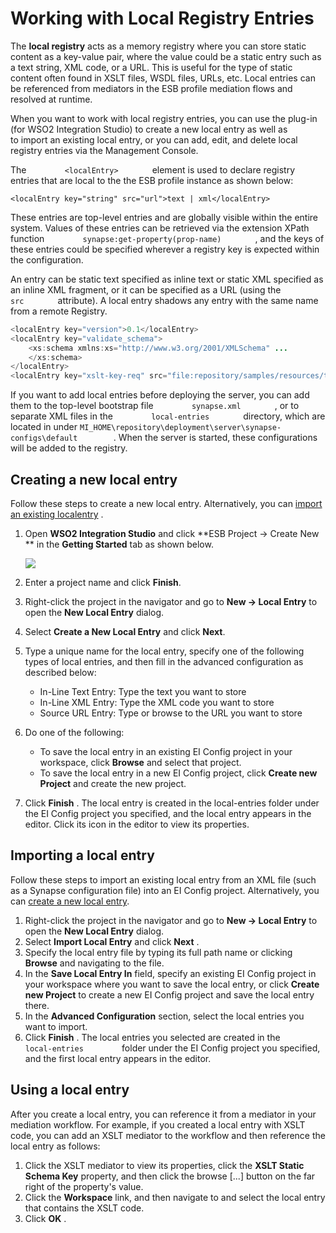 # Working with Local Registry Entries

The **local registry** acts as a memory registry where you can store
static content as a key-value pair, where the value could be a static
entry such as a text string, XML code, or a URL. This is useful for the
type of static content often found in XSLT files, WSDL files, URLs, etc.
Local entries can be referenced from mediators in the ESB
profile mediation flows and resolved at runtime.

When you want to work with local registry entries, you can
use the plug-in (for WSO2 Integration Studio) to create a new local
entry as well as to import an existing local entry, or you
can add, edit, and delete local registry entries via the Management
Console.

The `         <localEntry>        ` element is used to declare registry
entries that are local to the the ESB profile instance as shown below:

```
<localEntry key="string" src="url">text | xml</localEntry>
```

These entries are top-level entries and are globally visible within the
entire system. Values of these entries can be retrieved via the
extension XPath function `         synapse:get-property(prop-name)        ` , and the keys of
these entries could be specified wherever a registry key is expected
within the configuration.

An entry can be static text specified as inline text or static XML
specified as an inline XML fragment, or it can be specified as a URL
(using the `         src        ` attribute). A local entry shadows any
entry with the same name from a remote Registry.

``` java
<localEntry key="version">0.1</localEntry>
<localEntry key="validate_schema">
    <xs:schema xmlns:xs="http://www.w3.org/2001/XMLSchema" ...
    </xs:schema>
</localEntry>
<localEntry key="xslt-key-req" src="file:repository/samples/resources/transform/transform.xslt"/>
```

If you want to add local entries before deploying the server, you can
add them to the top-level bootstrap file `         synapse.xml        `
, or to separate XML files in the `         local-entries        `
directory, which are located in under
`MI_HOME\repository\deployment\server\synapse-configs\default        `. When the server is started, these configurations will be added to the
registry.

## Creating a new local entry

Follow these steps to create a new local entry. Alternatively, you can [import an existing localentry](#WorkingwithLocalRegistryEntries-import) .

1.  Open **WSO2 Integration Studio** and click **ESB Project → Create
    New ** in the **Getting Started** tab as shown below.

    ![](/assets/img/registry/119131678/119133615.png)

2.  Enter a project name and click **Finish**.
3.  Right-click the project in the navigator and go to **New → Local Entry** to open the **New Local Entry** dialog.
4.  Select **Create a New Local Entry** and click **Next**.
5.  Type a unique name for the local entry, specify one of the following types of local entries, and then fill in the advanced configuration as described below:  
    -   In-Line Text Entry: Type the text you want to store
    -   In-Line XML Entry: Type the XML code you want to store
    -   Source URL Entry: Type or browse to the URL you want to store
6.  Do one of the following:  
    -   To save the local entry in an existing EI Config project in your
        workspace, click **Browse** and select that project.
    -   To save the local entry in a new EI Config project, click
        **Create new Project** and create the new project.
7.  Click **Finish** . The local entry is created in the local-entries
    folder under the EI Config project you specified, and the local
    entry appears in the editor. Click its icon in the editor to view
    its properties.

## Importing a local entry

Follow these steps to import an existing local entry from an XML file (such as a Synapse configuration file) into an EI Config project. Alternatively, you can [create a new local entry](https://docs.wso2.com/display/ESB500/Creating+ESB+Artifacts#CreatingESBArtifacts-Creatinganewlocalentry).

1.  Right-click the project in the navigator and go to **New → Local Entry** to open the **New Local Entry** dialog.
2.  Select **Import Local Entry** and click **Next** .
3.  Specify the local entry file by typing its full path name or clicking **Browse** and navigating to the file.
4.  In the **Save Local Entry In** field, specify an existing EI Config project in your workspace where you want to save the local entry, or click **Create new Project** to create a new EI Config project and save the local entry there.
5.  In the **Advanced Configuration** section, select the local entries you want to import.
6.  Click **Finish** . The local entries you selected are created in the `          local-entries         ` folder under the EI Config project you specified, and the first local entry appears in the editor.

## Using a local entry

After you create a local entry, you can reference it from a mediator in
your mediation workflow. For example, if you created a local entry with
XSLT code, you can add an XSLT mediator to the workflow and then
reference the local entry as follows:

1.  Click the XSLT mediator to view its properties, click the **XSLT
    Static Schema Key** property, and then click the browse \[...\]
    button on the far right of the property's value.
2.  Click the **Workspace** link, and then navigate to and select the
    local entry that contains the XSLT code.
3.  Click **OK** .
